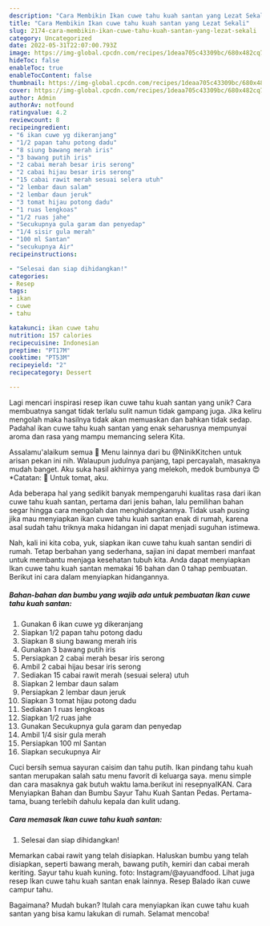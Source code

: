 ```yaml
---
description: "Cara Membikin Ikan cuwe tahu kuah santan yang Lezat Sekali"
title: "Cara Membikin Ikan cuwe tahu kuah santan yang Lezat Sekali"
slug: 2174-cara-membikin-ikan-cuwe-tahu-kuah-santan-yang-lezat-sekali
category: Uncategorized
date: 2022-05-31T22:07:00.793Z
image: https://img-global.cpcdn.com/recipes/1deaa705c43309bc/680x482cq70/ikan-cuwe-tahu-kuah-santan-foto-resep-utama.jpg
hideToc: false
enableToc: true
enableTocContent: false
thumbnail: https://img-global.cpcdn.com/recipes/1deaa705c43309bc/680x482cq70/ikan-cuwe-tahu-kuah-santan-foto-resep-utama.jpg
cover: https://img-global.cpcdn.com/recipes/1deaa705c43309bc/680x482cq70/ikan-cuwe-tahu-kuah-santan-foto-resep-utama.jpg
author: Admin
authorAv: notfound
ratingvalue: 4.2
reviewcount: 8
recipeingredient:
- "6 ikan cuwe yg dikeranjang"
- "1/2 papan tahu potong dadu"
- "8 siung bawang merah iris"
- "3 bawang putih iris"
- "2 cabai merah besar iris serong"
- "2 cabai hijau besar iris serong"
- "15 cabai rawit merah sesuai selera utuh"
- "2 lembar daun salam"
- "2 lembar daun jeruk"
- "3 tomat hijau potong dadu"
- "1 ruas lengkoas"
- "1/2 ruas jahe"
- "Secukupnya gula garam dan penyedap"
- "1/4 sisir gula merah"
- "100 ml Santan"
- "secukupnya Air"
recipeinstructions:

- "Selesai dan siap dihidangkan!"
categories:
- Resep
tags:
- ikan
- cuwe
- tahu

katakunci: ikan cuwe tahu 
nutrition: 157 calories
recipecuisine: Indonesian
preptime: "PT17M"
cooktime: "PT53M"
recipeyield: "2"
recipecategory: Dessert

---
```





Lagi mencari inspirasi resep ikan cuwe tahu kuah santan yang unik? Cara membuatnya sangat tidak terlalu sulit namun tidak gampang juga. Jika keliru mengolah maka hasilnya tidak akan memuaskan dan bahkan tidak sedap. Padahal ikan cuwe tahu kuah santan yang enak seharusnya mempunyai aroma dan rasa yang mampu memancing selera Kita.





Assalamu&#39;alaikum semua 👋 Menu lainnya dari bu @NinikKitchen untuk arisan pekan ini nih. Walaupun judulnya panjang, tapi percayalah, masaknya mudah banget. Aku suka hasil akhirnya yang melekoh, medok bumbunya 😍 *Catatan: 💜 Untuk tomat, aku.

Ada beberapa hal yang sedikit banyak mempengaruhi kualitas rasa dari ikan cuwe tahu kuah santan, pertama dari jenis bahan, lalu pemilihan bahan segar hingga cara mengolah dan menghidangkannya. Tidak usah pusing jika mau menyiapkan ikan cuwe tahu kuah santan enak di rumah, karena asal sudah tahu triknya maka hidangan ini dapat menjadi suguhan istimewa.






Nah, kali ini kita coba, yuk, siapkan ikan cuwe tahu kuah santan sendiri di rumah. Tetap berbahan yang sederhana, sajian ini dapat memberi manfaat untuk membantu menjaga kesehatan tubuh kita. Anda dapat menyiapkan Ikan cuwe tahu kuah santan memakai 16 bahan dan 0 tahap pembuatan. Berikut ini cara dalam menyiapkan hidangannya.

<!--inarticleads1-->

##### Bahan-bahan dan bumbu yang wajib ada untuk pembuatan Ikan cuwe tahu kuah santan:

1. Gunakan 6 ikan cuwe yg dikeranjang
1. Siapkan 1/2 papan tahu potong dadu
1. Siapkan 8 siung bawang merah iris
1. Gunakan 3 bawang putih iris
1. Persiapkan 2 cabai merah besar iris serong
1. Ambil 2 cabai hijau besar iris serong
1. Sediakan 15 cabai rawit merah (sesuai selera) utuh
1. Siapkan 2 lembar daun salam
1. Persiapkan 2 lembar daun jeruk
1. Siapkan 3 tomat hijau potong dadu
1. Sediakan 1 ruas lengkoas
1. Siapkan 1/2 ruas jahe
1. Gunakan Secukupnya gula garam dan penyedap
1. Ambil 1/4 sisir gula merah
1. Persiapkan 100 ml Santan
1. Siapkan secukupnya Air


Cuci bersih semua sayuran caisim dan tahu putih. Ikan pindang tahu kuah santan merupakan salah satu menu favorit di keluarga saya. menu simple dan cara masaknya gak butuh waktu lama.berikut ini resepnyaIKAN. Cara Menyiapkan Bahan dan Bumbu Sayur Tahu Kuah Santan Pedas. Pertama-tama, buang terlebih dahulu kepala dan kulit udang. 

<!--inarticleads2-->

##### Cara memasak Ikan cuwe tahu kuah santan:


1. Selesai dan siap dihidangkan!

Memarkan cabai rawit yang telah disiapkan. Haluskan bumbu yang telah disiapkan, seperti bawang merah, bawang putih, kemiri dan cabai merah keriting. Sayur tahu kuah kuning. foto: Instagram/@ayuandfood. Lihat juga resep Ikan cuwe tahu kuah santan enak lainnya. Resep Balado ikan cuwe campur tahu. 

Bagaimana? Mudah bukan? Itulah cara menyiapkan ikan cuwe tahu kuah santan yang bisa kamu lakukan di rumah. Selamat mencoba!
